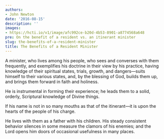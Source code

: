 ```yaml
---
authors:
- John Newton
date: '2016-08-15'
description: ''
images:
- https://hcti.io/v1/image/afc992ce-b20d-4b53-8901-a8774568a648
pre: On the benefit of a resident vs. an itinerant minister
slug: the-benefits-of-a-resident-minister
title: The Benefits of a Resident Minister
---
```


A minister, who lives among his people, who sees and converses with them frequently, and exemplifies his doctrine in their view by his practice, having knowledge of their spiritual states, trials, growth, and dangers—suits himself to their various states, and, by the blessing of God, builds them up, and brings them forward in faith and holiness.

He is instrumental in forming their experience; he leads them to a solid, orderly, Scriptural knowledge of Divine things.

If his name is not in so many mouths as that of the itinerant—it is upon the hearts of the people of his charge.

He lives with them as a father with his children. His steady consistent behavior silences in some measure the clamors of his enemies; and the Lord opens him doors of occasional usefulness in many places.